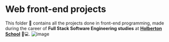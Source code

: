 # Web front-end projects

This folder :file_folder: contains all the projects done in front-end programming, made during the career of  **Full Stack Software Engineering studies** at **[Holberton School](https://www.holbertonschool.com/)** :raised_hands::computer:.
![ image ](https://www.syncfusion.com/blogs/wp-content/uploads/2020/07/Top-6-Front-End-Web-Development-Tools-to-Increase-Your-Productivity-in-2020-1.jpg)